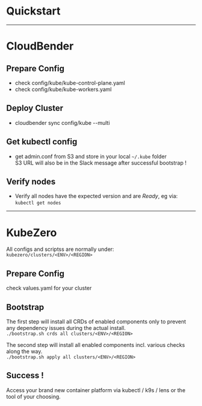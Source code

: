 # Quickstart    
---

# CloudBender

## Prepare Config
- check config/kube/kube-control-plane.yaml
- check config/kube/kube-workers.yaml

## Deploy Cluster
- cloudbender sync config/kube --multi  

## Get kubectl config
- get admin.conf from S3 and store in your local `~/.kube` folder  
  S3 URL will also be in the Slack message after successful bootstrap !

## Verify nodes
- Verify all nodes have the expected version and are *Ready*, eg via: `kubectl get nodes`


---
# KubeZero
All configs and scriptss are normally under:  
`kubezero/clusters/<ENV>/<REGION>`

## Prepare Config
check values.yaml for your cluster

## Bootstrap
The first step will install all CRDs of enabled components only to prevent any dependency issues during the actual install.  
`./bootstrap.sh crds all clusters/<ENV>/<REGION>`

The second step will install all enabled components incl. various checks along the way.  
`./bootstrap.sh apply all clusters/<ENV>/<REGION>`

## Success !  
Access your brand new container platform via kubectl / k9s / lens or the tool of your choosing.
